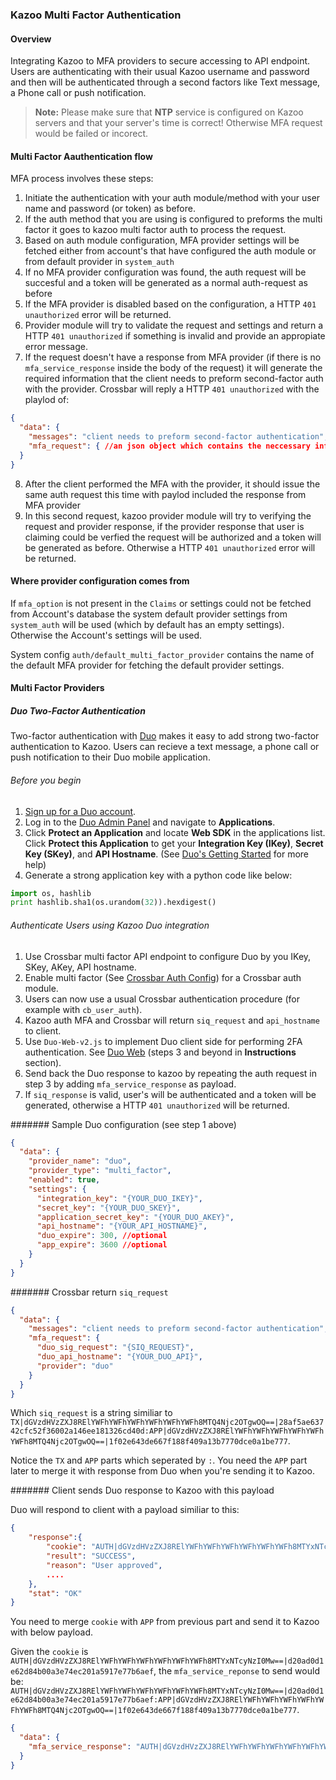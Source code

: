 ### Kazoo Multi Factor Authentication

#### Overview

Integrating Kazoo to MFA providers to secure accessing to API endpoint. Users are authenticating with their usual Kazoo username and password and then will be authenticated through a second factors like Text message, a Phone call or push notification.

> **Note:** Please make sure that **NTP** service is configured on Kazoo servers and that your server's time is correct! Otherwise MFA request would be failed or incorect.

#### Multi Factor Aauthentication flow

MFA process involves these steps:

1. Initiate the authentication with your auth module/method with your user name and password (or token) as before.
2. If the auth method that you are using is configured to preforms the multi factor it goes to kazoo multi factor auth to process the request.
3. Based on auth module configuration, MFA provider settings will be fetched either from account's that have configured the auth module or from default provider in `system_auth`
4. If no MFA provider configuration was found, the auth request will be succesful and a token will be generated as a normal auth-request as before
5. If the MFA provider is disabled based on the configuration, a HTTP `401 unauthorized` error will be returned.
6. Provider module will try to validate the request and settings and return a HTTP `401 unauthorized` if something is invalid and provide an appropiate error message.
7. If the request doesn't have a response from MFA provider (if there is no `mfa_service_response` inside the body of the request) it will generate the required information that the client needs to preform second-factor auth with the provider. Crossbar will reply a HTTP `401 unauthorized` with the playlod of:

```json
{
  "data": {
    "messages": "client needs to preform second-factor authentication",
    "mfa_request": { //an json object which contains the neccessary information for performing the MFA with provider }
  }
}
```

8. After the client performed the MFA with the provider, it should issue the same auth request this time with paylod included the response from MFA provider
9. In this second request, kazoo provider module will try to verifying the request and provider response, if the provider response that user is claiming could be verfied the request will be authorized and a token will be generated as before. Otherwise a HTTP `401 unauthorized` error will be returned.

#### Where provider configuration comes from

If `mfa_option` is not present in the `Claims` or settings could not be fetched from Account's database the system default provider settings from `system_auth` will be used (which by default has an empty settings).
Otherwise the Account's settings will be used.

System config `auth/default_multi_factor_provider` contains the name of the default MFA provider for fetching the default provider settings.

#### Multi Factor Providers

##### Duo Two-Factor Authentication

Two-factor authentication with [Duo](https://duo.com/) makes it easy to add strong two-factor authentication to Kazoo. Users can recieve a text message, a phone call or push notification to their Duo mobile application.

###### Before you begin

1. [Sign up for a Duo account](https://signup.duo.com/).
2. Log in to the [Duo Admin Panel](https://admin.duosecurity.com/) and navigate to **Applications**.
3. Click **Protect an Application** and locate **Web SDK** in the applications list. Click **Protect this Application** to get your **Integration Key (IKey)**, **Secret Key (SKey)**, and **API Hostname**. (See [Duo's Getting Started](https://duo.com/docs/getting_started) for more help)
4. Generate a strong application key with a python code like below:

```python
import os, hashlib
print hashlib.sha1(os.urandom(32)).hexdigest()
```

###### Authenticate Users using Kazoo Duo integration

1. Use Crossbar multi factor API endpoint to configure Duo by you IKey, SKey, AKey, API hostname.
2. Enable multi factor (See [Crossbar Auth Config](../../../applications/crossbar/doc/multi_factor.md)) for a Crossbar auth module.
3. Users can now use a usual Crossbar authentication procedure (for example with `cb_user_auth`).
4. Kazoo auth MFA and Crossbar will return `siq_request` and `api_hostname` to client.
5. Use `Duo-Web-v2.js` to implement Duo client side for performing 2FA authentication. See [Duo Web](https://duo.com/docs/duoweb) (steps 3 and beyond in **Instructions** section).
6. Send back the Duo response to kazoo by repeating the auth request in step 3 by adding `mfa_service_response` as payload.
7. If `siq_response` is valid, user's will be authenticated and a token will be generated, otherwise a HTTP `401 unauthorized` will be returned.

####### Sample Duo configuration (see step 1 above)

```json
{
  "data": {
    "provider_name": "duo",
    "provider_type": "multi_factor",
    "enabled": true,
    "settings": {
      "integration_key": "{YOUR_DUO_IKEY}",
      "secret_key": "{YOUR_DUO_SKEY}",
      "application_secret_key": "{YOUR_DUO_AKEY}",
      "api_hostname": "{YOUR_API_HOSTNAME}",
      "duo_expire": 300, //optional
      "app_expire": 3600 //optional
    }
  }
}
```

####### Crossbar return `siq_request`

```json
{
  "data": {
    "messages": "client needs to preform second-factor authentication",
    "mfa_request": {
      "duo_sig_request": "{SIQ_REQUEST}",
      "duo_api_hostname": "{YOUR_DUO_API}",
      "provider": "duo"
    }
  }
}
```

Which `siq_request` is a string similiar to `TX|dGVzdHVzZXJ8RElYWFhYWFhYWFhYWFhYWFhYWFh8MTQ4Njc2OTgwOQ==|28af5ae63742cfc52f36002a146ee181326cd40d:APP|dGVzdHVzZXJ8RElYWFhYWFhYWFhYWFhYWFhYWFh8MTQ4Njc2OTgwOQ==|1f02e643de667f188f409a13b7770dce0a1be777`.

Notice the `TX` and `APP` parts which seperated by `:`. You need the `APP` part later to merge it with response from Duo when you're sending it to Kazoo.

####### Client sends Duo response to Kazoo with this payload

Duo will respond to client with a payload similiar to this:

```json
{
    "response":{
        "cookie": "AUTH|dGVzdHVzZXJ8RElYWFhYWFhYWFhYWFhYWFhYWFh8MTYxNTcyNzI0Mw==|d20ad0d1e62d84b00a3e74ec201a5917e77b6aef",
        "result": "SUCCESS",
        "reason": "User approved",
        ....
    },
    "stat": "OK"
}
```

You need to merge `cookie` with `APP` from previous part and send it to Kazoo with below payload.

Given the `cookie` is `AUTH|dGVzdHVzZXJ8RElYWFhYWFhYWFhYWFhYWFhYWFh8MTYxNTcyNzI0Mw==|d20ad0d1e62d84b00a3e74ec201a5917e77b6aef`, the `mfa_service_reponse` to send would be: `AUTH|dGVzdHVzZXJ8RElYWFhYWFhYWFhYWFhYWFhYWFh8MTYxNTcyNzI0Mw==|d20ad0d1e62d84b00a3e74ec201a5917e77b6aef:APP|dGVzdHVzZXJ8RElYWFhYWFhYWFhYWFhYWFhYWFh8MTQ4Njc2OTgwOQ==|1f02e643de667f188f409a13b7770dce0a1be777`.

```json
{
  "data": {
    "mfa_service_response": "AUTH|dGVzdHVzZXJ8RElYWFhYWFhYWFhYWFhYWFhYWFh8MTYxNTcyNzI0Mw==|d20ad0d1e62d84b00a3e74ec201a5917e77b6aef`, the `mfa_service_reponse` to send would be: `AUTH|dGVzdHVzZXJ8RElYWFhYWFhYWFhYWFhYWFhYWFh8MTYxNTcyNzI0Mw==|d20ad0d1e62d84b00a3e74ec201a5917e77b6aef:APP|dGVzdHVzZXJ8RElYWFhYWFhYWFhYWFhYWFhYWFh8MTQ4Njc2OTgwOQ==|1f02e643de667f188f409a13b7770dce0a1be777",
  }
}
```
